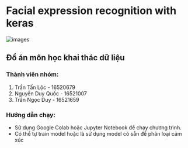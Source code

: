 # Facial expression recognition with keras
![images](https://cdn-images-1.medium.com/max/1200/1*paC_gwOCokiyv2ZLrUovyA.png)
## Đồ án môn học khai thác dữ liệu
### Thành viên nhóm:
1. Trần Tấn Lộc - 16520679
2. Nguyễn Duy Quốc - 16521007
3. Trần Ngọc Duy - 16521659
### Hướng dẫn chạy:
- Sử dụng Google Colab hoặc Jupyter Notebook để chạy chương trình.
- Có thể tự train model hoặc là sử dụng model có sẵn để phân loại cảm xúc
 
